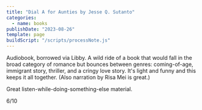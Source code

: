 ```yaml
---
title: "Dial A for Aunties by Jesse Q. Sutanto"
categories:
  - name: books
publishDate: "2023-08-26"
template: page
buildScript: "/scripts/processNote.js"
---
```


Audiobook, borrowed via Libby. A wild ride of a book that would fall in the broad category of romance but bounces between genres: coming-of-age, immigrant story, thriller, and a cringy love story. It's light and funny and this keeps it all together. (Also narration by Risa Mei is great.)

Great listen-while-doing-something-else material.

6/10
